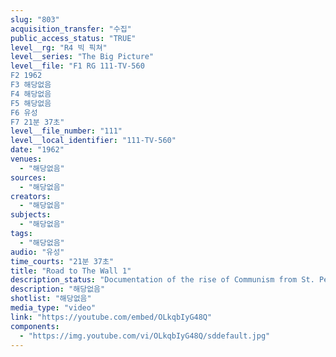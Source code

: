 ```yaml
---
slug: "803"
acquisition_transfer: "수집"
public_access_status: "TRUE"
level__rg: "R4 빅 픽쳐"
level__series: "The Big Picture"
level__file: "F1 RG 111-TV-560
F2 1962
F3 해당없음
F4 해당없음
F5 해당없음
F6 유성
F7 21분 37초"
level__file_number: "111"
level__local_identifier: "111-TV-560"
date: "1962"
venues: 
  - "해당없음"
sources: 
  - "해당없음"
creators: 
  - "해당없음"
subjects: 
  - "해당없음"
tags: 
  - "해당없음"
audio: "유성"
time_courts: "21분 37초"
title: "Road to The Wall 1"
description_status: "Documentation of the rise of Communism from St. Petersburg, Russia in early days of Lenin and Trotzky to Berlin and Cuba under the influence of Krushchev."
description: "해당없음"
shotlist: "해당없음"
media_type: "video"
link: "https://youtube.com/embed/OLkqbIyG48Q"
components: 
  - "https://img.youtube.com/vi/OLkqbIyG48Q/sddefault.jpg"
---
```

